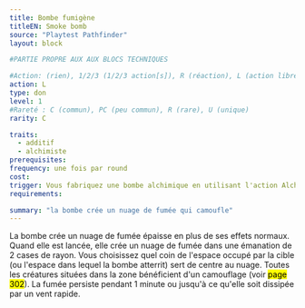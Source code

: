 ```yaml
---
title: Bombe fumigène
titleEN: Smoke bomb
source: "Playtest Pathfinder"
layout: block

#PARTIE PROPRE AUX AUX BLOCS TECHNIQUES

#Action: (rien), 1/2/3 (1/2/3 action[s]), R (réaction), L (action libre)
action: L
type: don
level: 1
#Rareté : C (commun), PC (peu commun), R (rare), U (unique)
rarity: C

traits:
  - additif
  - alchimiste
prerequisites:
frequency: une fois par round
cost:
trigger: Vous fabriquez une bombe alchimique en utilisant l'action Alchimie rapide.
requirements:

summary: "la bombe crée un nuage de fumée qui camoufle"
---
```


La bombe crée un nuage de fumée épaisse en plus de ses effets normaux. Quand elle est lancée,
elle crée un nuage de fumée dans une émanation de 2 cases de rayon. Vous choisissez quel
coin de l'espace occupé par la cible (ou l'espace dans lequel la bombe atterrit) sert de
centre au nuage. Toutes les créatures situées dans la zone bénéficient d'un camouflage (voir
<mark>page 302</mark>). La fumée persiste pendant 1 minute ou jusqu'à ce qu'elle soit
dissipée par un vent rapide.
